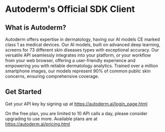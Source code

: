 # Autoderm's Official SDK Client

## What is Autoderm?

Autoderm offers expertise in dermatology, having our AI models CE marked class 1 as medical devices. Our AI models, built on advanced deep learning, screens for 73 different skin diseases types with exceptional accuracy. Our versatile API seamlessly integrates into your platform, or your workflow from your web browser, offering a user-friendly experience and empowering you with reliable dermatology analytics. Trained over a million smartphone images, our models represent 90% of common public skin concerns, ensuring comprehensive coverage.

## Get Started

Get your API key by signing up at https://autoderm.ai/login_page.html

On the free plan, you are limited to 10 API calls a day, please consider upgrading to use more. Available plans are at https://autoderm.ai/pricing.html

